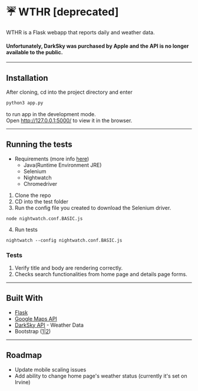 # ☔️ WTHR [deprecated]

WTHR is a Flask webapp that reports daily and weather data.
#### Unfortunately, DarkSky was purchased by Apple and the API is no longer available to the public.
  
---

## Installation

After cloning, cd into the project directory and enter

```bash
python3 app.py
```

to run app in the development mode.\
Open http://127.0.0.1:5000/ to view it in the browser.

---

## Running the tests

* Requirements (more info [here](https://nightwatchjs.org/guide))
  * Java(Runtime Environment JRE)
  * Selenium
  * Nightwatch
  * Chromedriver
1. Clone the repo
2. CD into the test folder
3. Run the config file you created to download the Selenium driver.
```
node nightwatch.conf.BASIC.js
```
4. Run tests
```
nightwatch --config nightwatch.conf.BASIC.js
```


### Tests
1. Verify title and body are rendering correctly.
2. Checks search functionalities from home page and details page forms.

--- 
## Built With

* [Flask](https://pypi.org/project/Flask/)
* [Google Maps API](https://developers.google.com/maps/documentation)
* [DarkSky API](https://darksky.net/dev/docs) - Weather Data
* Bootstrap ([1](https://startbootstrap.com/themes/grayscale/)|[2](https://startbootstrap.com/themes/sb-admin-2/))

---

## Roadmap
* Update mobile scaling issues
* Add ability to change home page's weather status (currently it's set on Irvine)
